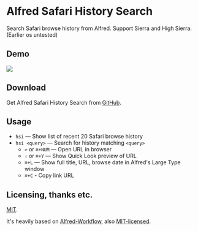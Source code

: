 Alfred Safari History Search
=================

Search Safari browse history from Alfred. Support Sierra and High Sierra. (Earlier os untested)

Demo
----

![][demo]


Download
--------

Get Alfred Safari History Search from [GitHub][gh-releases].


Usage
-----

- `hsi` — Show list of recent 20 Safari browse history
- `hsi <query>` — Search for history matching `<query>`
  - `↩` or `⌘+NUM` — Open URL in browser
  - `⇧` or `⌘+Y` — Show Quick Look preview of URL
  - `⌘+L` — Show full title, URL, browse date in Alfred's Large Type window
  - `⌘+C` - Copy link URL


Licensing, thanks etc.
----------------------

[MIT][mit].

It's heavily based on [Alfred-Workflow][alfred-workflow], also [MIT-licensed][mit].



[mit]: http://opensource.org/licenses/MIT
[alfred-workflow]: http://www.deanishe.net/alfred-workflow/
[gh-releases]: https://github.com/rx2130/alfred-safari-history-search/releases
[demo]: https://raw.githubusercontent.com/rx2130/alfred-safari-history-search/master/demo.gif
